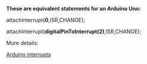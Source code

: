 **These are equivalent statements for an Arduino Uno:**

attachInterrupt(**0**,ISR,CHANGE);

attachInterrupt(**digitalPinToInterrupt(2)**,ISR,CHANGE);


More details:

[Arduino interrupts](https://www.arduino.cc/reference/en/language/functions/external-interrupts/attachinterrupt/)
